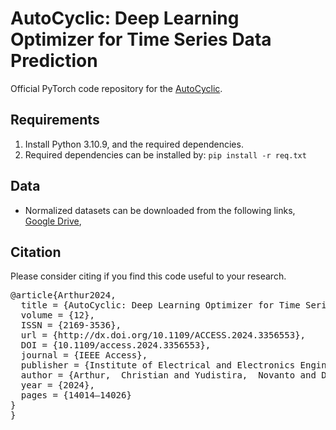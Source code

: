 # AutoCyclic: Deep Learning Optimizer for Time Series Data Prediction

Official PyTorch code repository for the [AutoCyclic](https://doi.org/10.1109/ACCESS.2024.3356553).

## Requirements

1. Install Python 3.10.9, and the required dependencies.
2. Required dependencies can be installed by: ```pip install -r req.txt```

## Data

* Normalized datasets can be downloaded from the following
  links, [Google Drive](https://drive.google.com/drive/folders/1Aq9kQRBv1MFHuZo2TUdvbzXX2oxXzv0s?usp=sharing), 


## Citation
Please consider citing if you find this code useful to your research.
<pre>@article{Arthur2024,
  title = {AutoCyclic: Deep Learning Optimizer for Time Series Data Prediction},
  volume = {12},
  ISSN = {2169-3536},
  url = {http://dx.doi.org/10.1109/ACCESS.2024.3356553},
  DOI = {10.1109/access.2024.3356553},
  journal = {IEEE Access},
  publisher = {Institute of Electrical and Electronics Engineers (IEEE)},
  author = {Arthur,  Christian and Yudistira,  Novanto and Dewi,  Candra},
  year = {2024},
  pages = {14014–14026}
}
}</pre>